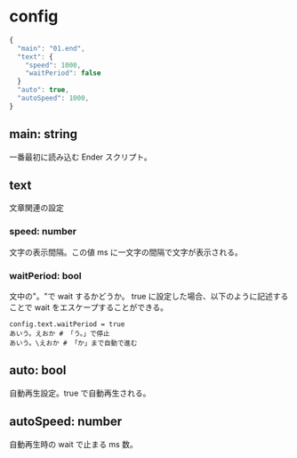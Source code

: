 # config

```js
{
  "main": "01.end",
  "text": {
    "speed": 1000,
    "waitPeriod": false
  }
  "auto": true,
  "autoSpeed": 1000,
}
```

## main: string

一番最初に読み込む Ender スクリプト。

## text

文章関連の設定

### speed: number

文字の表示間隔。この値 ms に一文字の間隔で文字が表示される。

### waitPeriod: bool

文中の"。"で wait するかどうか。
true に設定した場合、以下のように記述することで wait をエスケープすることができる。

```
config.text.waitPeriod = true
あいう。えおか # 「う。」で停止
あいう。\えおか # 「か」まで自動で進む
```

## auto: bool

自動再生設定。true で自動再生される。

## autoSpeed: number

自動再生時の wait で止まる ms 数。
